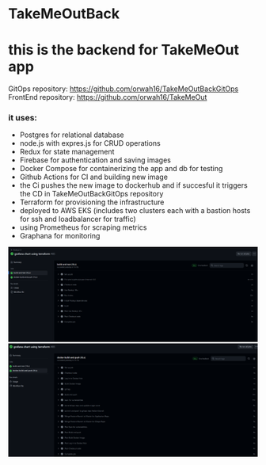 # TakeMeOutBack

# this is the backend for TakeMeOut app 
GitOps repository: https://github.com/orwah16/TakeMeOutBackGitOps 
FrontEnd repository:  https://github.com/orwah16/TakeMeOut
### it uses: 
 - Postgres for relational database
 - node.js with expres.js for CRUD operations
 - Redux for state management
 - Firebase for authentication and saving images
 - Docker Compose for containerizing the app and db for testing
 - Github Actions for CI and building new image
 - the Ci pushes the new image to dockerhub and if succesful it triggers the CD in TakeMeOutBackGitOps repository 
 - Terraform for provisioning the infrastructure
 - deployed to AWS EKS (includes two clusters each with a bastion hosts for ssh and loadbalancer for traffic)
 - using Prometheus for scraping metrics
 - Graphana for monitoring

![alt text](./Images/CI1.png?raw=true)
![alt text](./Images/CI2.png?raw=true)
